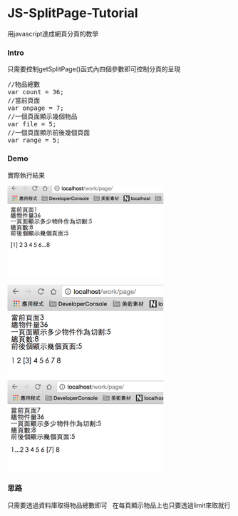 # JS-SplitPage-Tutorial
用javascript達成網頁分頁的教學
### Intro
只需要控制getSplitPage()函式內四個參數即可控制分頁的呈現

<pre>
//物品總數
var count = 36;
//當前頁面
var onpage = 7; 
//一個頁面顯示幾個物品
var file = 5;
//一個頁面顯示前後幾個頁面
var range = 5;
</pre>
### Demo
實際執行結果  

<img src="https://github.com/unromanticman/JS-SplitPage-Tutorial/blob/master/shot/demo01.png" width="350"/>  
 
<img src="https://github.com/unromanticman/JS-SplitPage-Tutorial/blob/master/shot/demo02.png" width="350"/>  

<img src="https://github.com/unromanticman/JS-SplitPage-Tutorial/blob/master/shot/demo03.png" width="350"/>  

### 思路  
只需要透過資料庫取得物品總數即可  
在每頁顯示物品上也只要透過limit來取就行
